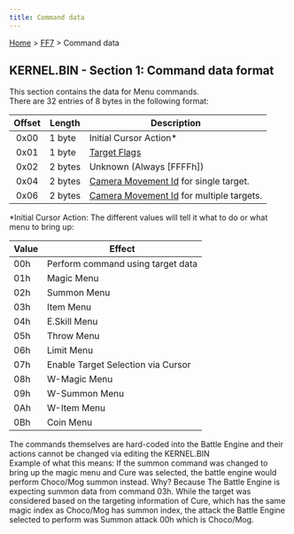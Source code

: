 ```yaml
---
title: Command data
---
```


[Home](/Main%20Page.md) > [FF7](/FF7.md) > Command data

## KERNEL.BIN - Section 1: Command data format

This section contains the data for Menu commands.  
There are 32 entries of 8 bytes in the following format:

| Offset | Length  | Description                                  |
|:------:|---------|----------------------------------------------|
|  0x00  | 1 byte  | Initial Cursor Action\*                      |
|  0x01  | 1 byte  | [Target Flags][]                             |
|  0x02  | 2 bytes | Unknown (Always \[FFFFh\])                   |
|  0x04  | 2 bytes | [Camera Movement Id][] for single target.    |
|  0x06  | 2 bytes | [Camera Movement Id][] for multiple targets. |

  
\*Initial Cursor Action: The different values will tell it what to do or
what menu to bring up:

| Value | Effect                             |
|-------|------------------------------------|
| 00h   | Perform command using target data  |
| 01h   | Magic Menu                         |
| 02h   | Summon Menu                        |
| 03h   | Item Menu                          |
| 04h   | E.Skill Menu                       |
| 05h   | Throw Menu                         |
| 06h   | Limit Menu                         |
| 07h   | Enable Target Selection via Cursor |
| 08h   | W-Magic Menu                       |
| 09h   | W-Summon Menu                      |
| 0Ah   | W-Item Menu                        |
| 0Bh   | Coin Menu                          |

The commands themselves are hard-coded into the Battle Engine and their
actions cannot be changed via editing the KERNEL.BIN  
Example of what this means: If the summon command was changed to bring
up the magic menu and Cure was selected, the battle engine would perform
Choco/Mog summon instead. Why? Because The Battle Engine is expecting
summon data from command 03h. While the target was considered based on
the targeting information of Cure, which has the same magic index as
Choco/Mog has summon index, the attack the Battle Engine selected to
perform was Summon attack 00h which is Choco/Mog.

  [Target Flags]: /FF7/Battle/Targeting%20Data.md "wikilink"
  [Camera Movement Id]: /FF7/Battle/Camera%20Movement%20Id%20List.md "wikilink"

